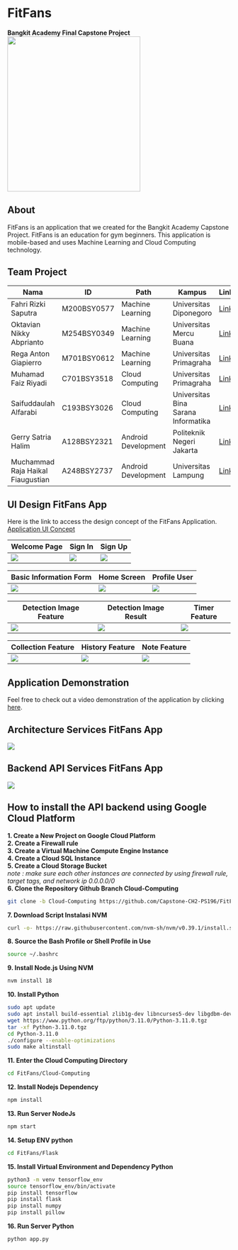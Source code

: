 # FitFans
<b>Bangkit Academy Final Capstone Project</b>
<img src="https://github.com/Capstone-CH2-PS196/FitFans/blob/main/Assets/Logo.png" width="300" height="350">

## About
FitFans is an application that we created for the Bangkit Academy Capstone Project. FitFans is an education for gym beginners. This application is mobile-based and uses Machine Learning and Cloud Computing technology.

## Team Project
| Nama                                  | ID           | Path                 | Kampus                               | LinkedIn                             |
|---------------------------------------|--------------|----------------------|--------------------------------------|--------------------------------------|
| Fahri Rizki Saputra                   | M200BSY0577  | Machine Learning     | Universitas Diponegoro               | [LinkedIn](https://www.linkedin.com/in/fahri-rizki-saputra-417b86212/)                        |
| Oktavian Nikky Abprianto              | M254BSY0349  | Machine Learning     | Universitas Mercu Buana               | [LinkedIn](https://www.linkedin.com/in/oktavian-nikky-abprianto/)                        |
| Rega Anton Giapierro                   | M701BSY0612  | Machine Learning     | Universitas Primagraha                | [LinkedIn](https://www.linkedin.com/in/rega-anton-giapierro-297029226/)                        |
| Muhamad Faiz Riyadi                    | C701BSY3518  | Cloud Computing      | Universitas Primagraha                | [LinkedIn](https://www.linkedin.com/in/muhamad-faiz-riyadi-9aa111225/)                        |
| Saifuddaulah Alfarabi                  | C193BSY3026  | Cloud Computing      | Universitas Bina Sarana Informatika   | [LinkedIn](https://www.linkedin.com/in/saifuddaulah-alfarabi/)                        |
| Gerry Satria Halim                     | A128BSY2321  | Android Development  | Politeknik Negeri Jakarta             | [LinkedIn](https://www.linkedin.com/in/gerry-satria-halim-34722a142/)                        |
| Muchammad Raja Haikal Fiaugustian      | A248BSY2737  | Android Development  | Universitas Lampung                   | [LinkedIn](https://www.linkedin.com/in/muchammad-raja-haikal-f-0799a7280/)                        |

## UI Design FitFans App
Here is the link to access the design concept of the FitFans Application.
[Application UI Concept](https://www.figma.com/file/H60hPxdP5jp60u1Alwq4rU/FitFans?type=design&node-id=125%3A1613&mode=design&t=a2qxyvKOMteg1qD1-1)

| Welcome Page | Sign In | Sign Up |
|--------------|---------|---------|
|<img src="https://github.com/Capstone-CH2-PS196/FitFans/blob/main/Assets/ui_design/welcome_page.jpeg">|<img src="https://github.com/Capstone-CH2-PS196/FitFans/blob/main/Assets/ui_design/sign_in.jpeg">|<img src="https://github.com/Capstone-CH2-PS196/FitFans/blob/main/Assets/ui_design/sign_up.jpeg">|

| Basic Information Form | Home Screen | Profile User |
|------------------------|-------------|--------------|
|<img src="https://github.com/Capstone-CH2-PS196/FitFans/blob/main/Assets/ui_design/basic_information.jpeg">|<img src="https://github.com/Capstone-CH2-PS196/FitFans/blob/main/Assets/ui_design/home_screen.jpeg">|<img src="https://github.com/Capstone-CH2-PS196/FitFans/blob/main/Assets/ui_design/profile_user.jpeg">|

| Detection Image Feature | Detection Image Result | Timer Feature |
|-------------------------|------------------------|---------------|
|<img src="https://github.com/Capstone-CH2-PS196/FitFans/blob/main/Assets/ui_design/detection_image_feature.jpeg">|<img src="https://github.com/Capstone-CH2-PS196/FitFans/blob/main/Assets/ui_design/detection_image_result.jpeg">|<img src="https://github.com/Capstone-CH2-PS196/FitFans/blob/main/Assets/ui_design/timer_feature.jpeg">|

| Collection Feature | History Feature | Note Feature |
|--------------------|-----------------|--------------|
|<img src="https://github.com/Capstone-CH2-PS196/FitFans/blob/main/Assets/ui_design/collection_feature.jpeg">|<img src="https://github.com/Capstone-CH2-PS196/FitFans/blob/main/Assets/ui_design/history_activity_feature.jpeg">|<img src="https://github.com/Capstone-CH2-PS196/FitFans/blob/main/Assets/ui_design/note_feature.jpeg">|

## Application Demonstration
Feel free to check out a video demonstration of the application by clicking [here](https://drive.google.com/file/d/1o0UD710wYU-AIe6LajiYdanSUPZnGnVZ/view?usp=sharing). 

## Architecture Services FitFans App
<img src="https://github.com/Capstone-CH2-PS196/FitFans/blob/main/Assets/architecture%20Service.png">

## Backend API Services FitFans App
<img src="https://github.com/Capstone-CH2-PS196/FitFans/blob/main/Assets/Backend%20API.png">

## How to install the API backend using Google Cloud Platform
<b> 1. Create a New Project on Google Cloud Platform</b><br>
<b>2. Create a Firewall rule </b><br>
<b>3. Create a Virtual Machine Compute Engine Instance</b><br>
<b>4. Create a Cloud SQL Instance</b><br>
<b>5. Create a Cloud Storage Bucket</b><br>
<i>note : make sure each other instances are connected by using firewall rule, target tags, and network ip 0.0.0.0/0 </i><br>
<b>6. Clone the Repository Github Branch Cloud-Computing</b><br>
```bash
git clone -b Cloud-Computing https://github.com/Capstone-CH2-PS196/FitFans.git
```
<b>7. Download Script Instalasi NVM</b><br>
```bash
curl -o- https://raw.githubusercontent.com/nvm-sh/nvm/v0.39.1/install.sh | bash
```
<b>8. Source the Bash Profile or Shell Profile in Use</b><br>
```bash
source ~/.bashrc
```
<b>9. Install Node.js Using NVM</b><br>
```bash
nvm install 18
```
<b>10. Install Python</b><br>
```bash
sudo apt update
sudo apt install build-essential zlib1g-dev libncurses5-dev libgdbm-dev libnss3-dev libssl-dev libreadline-dev libffi-dev libsqlite3-dev wget libbz2-dev
wget https://www.python.org/ftp/python/3.11.0/Python-3.11.0.tgz
tar -xf Python-3.11.0.tgz
cd Python-3.11.0
./configure --enable-optimizations
sudo make altinstall
```
<b>11. Enter the Cloud Computing Directory</b><br>
```bash
cd FitFans/Cloud-Computing
```
<b>12. Install Nodejs Dependency </b><br>
```bash
npm install
```
<b>13. Run Server NodeJs </b><br>
```bash
npm start
```
<b>14. Setup ENV python</b><br>
```bash
cd FitFans/Flask
```
<b>15. Install Virtual Environment and Dependency Python</b>
```bash
python3 -m venv tensorflow_env
source tensorflow_env/bin/activate
pip install tensorflow
pip install flask
pip install numpy
pip install pillow
```
<b>16. Run Server Python</b><br>
```bash
python app.py
```
